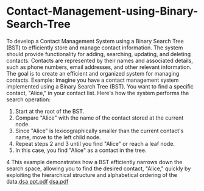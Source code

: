 # Contact-Management-using-Binary-Search-Tree
To develop a Contact Management System using a Binary Search Tree
(BST) to efficiently store and manage contact information. The system
should provide functionality for adding, searching, updating, and
deleting contacts. Contacts are represented by their names and
associated details, such as phone numbers, email addresses, and other
relevant information. The goal is to create an efficient and organized
system for managing contacts.
Example:
Imagine you have a contact management system implemented using a
Binary Search Tree (BST). You want to find a specific contact, &quot;Alice,&quot;
in your contact list. Here&#39;s how the system performs the search
operation:
1. Start at the root of the BST.
2. Compare &quot;Alice&quot; with the name of the contact stored at the current
node.
3. Since &quot;Alice&quot; is lexicographically smaller than the current contact&#39;s
name, move to the left child node.
4. Repeat steps 2 and 3 until you find &quot;Alice&quot; or reach a leaf node.
5. In this case, you find &quot;Alice&quot; as a contact in the tree.

4
This example demonstrates how a BST efficiently narrows down the
search space, allowing you to find the desired contact, &quot;Alice,&quot; quickly
by exploiting the hierarchical structure and alphabetical ordering of the
data.[dsa ppt.pdf](https://github.com/user-attachments/files/19180489/dsa.ppt.pdf)
[dsa.pdf](https://github.com/user-attachments/files/19180475/dsa.pdf)
